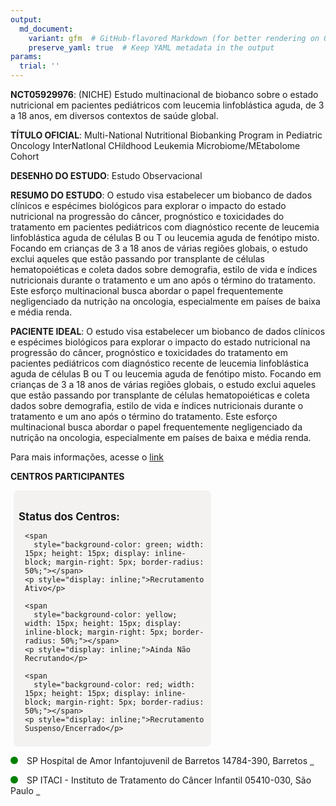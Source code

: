 ```yaml
---
output: 
  md_document:
    variant: gfm  # GitHub-flavored Markdown (for better rendering on GitHub)
    preserve_yaml: true  # Keep YAML metadata in the output
params:
  trial: ''
---
```


**NCT05929976**: (NICHE) Estudo multinacional de biobanco sobre o estado
nutricional em pacientes pediátricos com leucemia linfoblástica aguda,
de 3 a 18 anos, em diversos contextos de saúde global.

**TÍTULO OFICIAL**: Multi-National Nutritional Biobanking Program in
Pediatric Oncology InterNatIonal CHildhood Leukemia
Microbiome/MEtabolome Cohort

**DESENHO DO ESTUDO**: Estudo Observacional

**RESUMO DO ESTUDO**: O estudo visa estabelecer um biobanco de dados
clínicos e espécimes biológicos para explorar o impacto do estado
nutricional na progressão do câncer, prognóstico e toxicidades do
tratamento em pacientes pediátricos com diagnóstico recente de leucemia
linfoblástica aguda de células B ou T ou leucemia aguda de fenótipo
misto. Focando em crianças de 3 a 18 anos de várias regiões globais, o
estudo exclui aqueles que estão passando por transplante de células
hematopoiéticas e coleta dados sobre demografia, estilo de vida e
índices nutricionais durante o tratamento e um ano após o término do
tratamento. Este esforço multinacional busca abordar o papel
frequentemente negligenciado da nutrição na oncologia, especialmente em
países de baixa e média renda.

**PACIENTE IDEAL**: O estudo visa estabelecer um biobanco de dados
clínicos e espécimes biológicos para explorar o impacto do estado
nutricional na progressão do câncer, prognóstico e toxicidades do
tratamento em pacientes pediátricos com diagnóstico recente de leucemia
linfoblástica aguda de células B ou T ou leucemia aguda de fenótipo
misto. Focando em crianças de 3 a 18 anos de várias regiões globais, o
estudo exclui aqueles que estão passando por transplante de células
hematopoiéticas e coleta dados sobre demografia, estilo de vida e
índices nutricionais durante o tratamento e um ano após o término do
tratamento. Este esforço multinacional busca abordar o papel
frequentemente negligenciado da nutrição na oncologia, especialmente em
países de baixa e média renda.

Para mais informações, acesse o
[link](https://clinicaltrials.gov/ct2/show/NCT05929976)

**CENTROS PARTICIPANTES**

<div style="margin-bottom: 8px; margin-left: 5px; padding: 8px; max-width: 300px; background-color: #f3f2f1; border-radius: 8px;">

<h4 style="font-size: 1.2em; font-weight: bold; margin-bottom: 10px;">
Status dos Centros:
</h4>

<div style="margin-left: 10px;">

    <span 
      style="background-color: green; width: 15px; height: 15px; display: inline-block; margin-right: 5px; border-radius: 50%;"></span>
    <p style="display: inline;">Recrutamento Ativo</p>

</div>

<div style="margin-left: 10px;">

    <span 
      style="background-color: yellow; width: 15px; height: 15px; display: inline-block; margin-right: 5px; border-radius: 50%;"></span>
    <p style="display: inline;">Ainda Não Recrutando</p>

</div>

<div style="margin-left: 10px;">

    <span 
      style="background-color: red; width: 15px; height: 15px; display: inline-block; margin-right: 5px; border-radius: 50%;"></span>
    <p style="display: inline;">Recrutamento Suspenso/Encerrado</p>

</div>

</div>

<span style="display: inline-block; width: 12px; height: 12px; border-radius: 50%; margin-right: 10px; padding-bottom: 0px; background-color: green;"></span>
SP Hospital de Amor Infantojuvenil de Barretos 14784-390, Barretos
<span style="color: #2E4A7F; text-decoration: none; font-weight: 500; font-size: 0.8">[REPORTAR
ERRO](https://flazar.shinyapps.io/formsapp?study_nct_id=NCT05929976&location_id=HOSPITALDECANCERINFANTOJUVENILDEBARRETOSBARRETOSBRAZIL&location_full_name=Hospital%20de%20Amor%20Infantojuvenil%20de%20Barretos%2C%2014784-390%2C%20Barretos&form_type=Reportar%20Erro)</span>

<span style="display: inline-block; width: 12px; height: 12px; border-radius: 50%; margin-right: 10px; padding-bottom: 0px; background-color: green;"></span>
SP ITACI - Instituto de Tratamento do Câncer Infantil 05410-030, São
Paulo
<span style="color: #2E4A7F; text-decoration: none; font-weight: 500; font-size: 0.8">[REPORTAR
ERRO](https://flazar.shinyapps.io/formsapp?study_nct_id=NCT05929976&location_id=INSTITUTODETRATAMENTODOCANCERINFANTILITACISAOPAULOBRAZIL&location_full_name=ITACI%20-%20Instituto%20de%20Tratamento%20do%20C%C3%A2ncer%20Infantil%2C%2005410-030%2C%20S%C3%A3o%20Paulo&form_type=Reportar%20Erro)</span>
